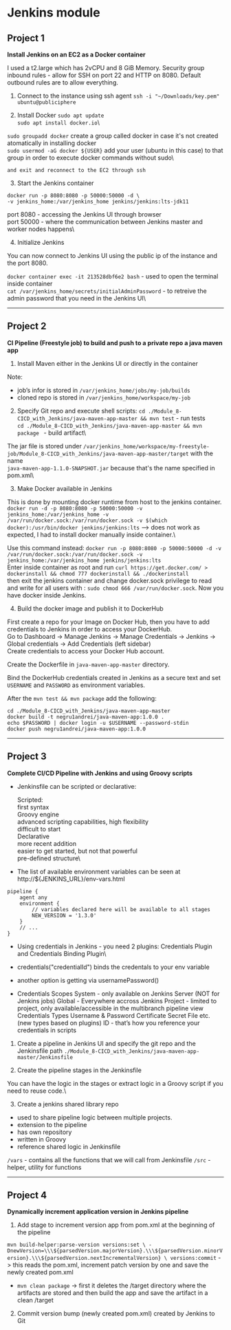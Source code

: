 # Jenkins module

## Project 1

**Install Jenkins on an EC2 as a Docker container**

I used a t2.large which has 2vCPU and 8 GiB Memory.
Security group inbound rules - allow for SSH on port 22 and HTTP on 8080. Default outbound rules are to allow everything.


1. Connect to the instance using ssh agent
`ssh -i "~/Downloads/key.pem" ubuntu@publiciphere`

2. Install Docker
`sudo apt update`\
`sudo apt install docker.io`\

`sudo groupadd docker` create a group called docker in case it's not created atomatically in installing docker\
`sudo usermod -aG docker ${USER}` add your user (ubuntu in this case) to that group in order to execute docker commands without sudo\

    and exit and reconnect to the EC2 through ssh

3. Start the Jenkins container

```
docker run -p 8080:8080 -p 50000:50000 -d \
-v jenkins_home:/var/jenkins_home jenkins/jenkins:lts-jdk11
```

port 8080 - accessing the Jenkins UI through browser\
port 50000 - where the communication between Jenkins master and worker nodes happens\

4. Initialize Jenkins

You can now connect to Jenkins UI using the public ip of the instance and the port 8080.

`docker container exec -it 213528dbf6e2 bash` - used to open the terminal inside container\
`cat /var/jenkins_home/secrets/initialAdminPassword` - to retreive the admin password that you need in the Jenkins UI\

--- 

## Project 2

**CI Pipeline (Freestyle job) to build and push to a private repo a java maven app**

1. Install Maven either in the Jenkins UI or directly in the container

Note: 
- job’s infor is stored in `/var/jenkins_home/jobs/my-job/builds`
- cloned repo is stored in `/var/jenkins_home/workspace/my-job`

2. Specify Git repo and execute shell scripts:
`cd ./Module_8-CICD_with_Jenkins/java-maven-app-master && mvn test` - run tests\
`cd ./Module_8-CICD_with_Jenkins/java-maven-app-master && mvn package ` - build artifact\ 

The jar file is stored under `/var/jenkins_home/workspace/my-freestyle-job/Module_8-CICD_with_Jenkins/java-maven-app-master/target` with the name\
`java-maven-app-1.1.0-SNAPSHOT.jar` because that's the name specified in pom.xml\

3. Make Docker available in Jenkins 

This is done by mounting docker runtime from host to the jenkins container.\
`docker run -d -p 8080:8080 -p 50000:50000 -v jenkins_home:/var/jenkins_home -v /var/run/docker.sock:/var/run/docker.sock -v $(which docker):/usr/bin/docker jenkins/jenkins:lts`  --> does not work as expected, I had to install docker manually inside container.\

Use this command instead: `docker run -p 8080:8080 -p 50000:50000 -d -v /var/run/docker.sock:/var/run/docker.sock -v jenkins_home:/var/jenkins_home jenkins/jenkins:lts`\
Enter inside container as root and run `curl https://get.docker.com/ > dockerinstall && chmod 777 dockerinstall && ./dockerinstall`\
then exit the jenkins container and change docker.sock privilege to read and write for all users with :
`sudo chmod 666 /var/run/docker.sock`. Now you have docker inside Jenkins.

4. Build the docker image and publish it to DockerHub

First create a repo for your Image on Docker Hub, then you have to add credentials to Jenkins in order to access your DockerHub.\
Go to Dashboard -> Manage Jenkins -> Manage Credentials -> Jenkins -> Global credentials -> Add Credentials (left sidebar)\
Create credentials to access your Docker Hub account.

Create the Dockerfile in `java-maven-app-master` directory.

Bind the DockerHub credentials created in Jenkins as a secure text and set `USERNAME` and `PASSWORD` as environment variables.

After the `mvn test && mvn package` add the following: 
```
cd ./Module_8-CICD_with_Jenkins/java-maven-app-master
docker build -t negru1andrei/java-maven-app:1.0.0 .
echo $PASSWORD | docker login -u $USERNAME --password-stdin
docker push negru1andrei/java-maven-app:1.0.0
```

---

## Project 3 

**Complete CI/CD Pipeline with Jenkins and using Groovy scripts**

- Jenkinsfile can be scripted or declarative:

    Scripted:\
        first syntax\
        Groovy engine\
        advanced scripting capabilities, high flexibility\
        difficult to start\
    Declarative\
        more recent addition\
        easier to get started, but not that powerful\
        pre-defined structure\

- The list of available environment variables can be seen at http://${JENKINS_URL}/env-vars.html

```
pipeline {
    agent any
    environment {
        // variables declared here will be available to all stages
        NEW_VERSION = '1.3.0'
    }
    // ...
}
```

- Using credentials in Jenkins - you need 2 plugins: Credentials Plugin and Credentials Binding Plugin\
- credentials("credentialId") binds the credentals to your env variable 
- another option is getting via usernamePassword()

-   Credentials Scopes
        System - only available on Jenkins Server (NOT for Jenkins jobs)
        Global - Everywhere accross Jenkins
        Project - limited to project, only available/accessible in the multibranch pipeline view
    Credentials Types
        Username & Password
        Certificate
        Secret File
        etc.
        (new types based on plugins)
    ID - that’s how you reference your credentials in scripts


1. Create a pipeline in Jenkins UI and specify the git repo and the Jenkinsfile path `./Module_8-CICD_with_Jenkins/java-maven-app-master/Jenkinsfile`

2. Create the pipeline stages in the Jenkinsfile

You can have the logic in the stages or extract logic in a Groovy script if you need to reuse code.\

3. Create a jenkins shared library repo
- used to share pipeline logic between multiple projects.
- extension to the pipeline
- has own repository
- written in Groovy
- reference shared logic in Jenkinsfile

`/vars` - contains all the functions that we will call from Jenkinsfile
`/src` - helper, utility for functions

---

## Project 4

**Dynamically increment application version in Jenkins pipeline**

1. Add stage to increment version app from pom.xml at the beginning of the pipeline
 
`mvn build-helper:parse-version versions:set \
-DnewVersion=\\\${parsedVersion.majorVersion}.\\\${parsedVersion.minorVersion}.\\\${parsedVersion.nextIncrementalVersion} \
versions:commit` -> this reads the pom.xml, increment patch version by one and save the newly created pom.xml

- `mvn clean package` -> first it deletes the /target directory where the artifacts are stored and then build the app and save the artifact in a clean /target

2. Commit version bump (newly created pom.xml) created by Jenkins to Git

